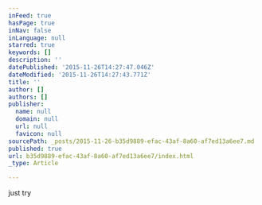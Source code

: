 ```yaml
---
inFeed: true
hasPage: true
inNav: false
inLanguage: null
starred: true
keywords: []
description: ''
datePublished: '2015-11-26T14:27:47.046Z'
dateModified: '2015-11-26T14:27:43.771Z'
title: ''
author: []
authors: []
publisher:
  name: null
  domain: null
  url: null
  favicon: null
sourcePath: _posts/2015-11-26-b35d9889-efac-43af-8a60-af7ed13a6ee7.md
published: true
url: b35d9889-efac-43af-8a60-af7ed13a6ee7/index.html
_type: Article

---
```

just try